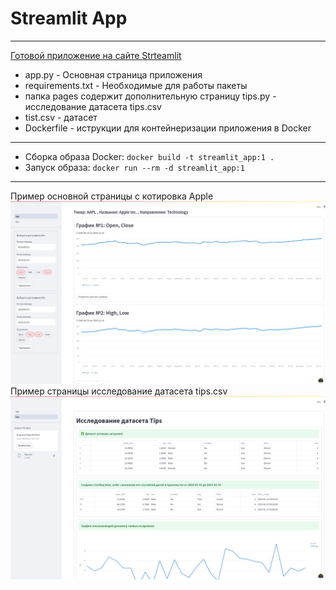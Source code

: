 # Streamlit App
___
[Готовой приложение на сайте Strteamlit](https://rstflght-streamlit-app-app-merxmg.streamlit.app/) 

* app.py - Основная страница приложения
* requirements.txt - Необходимые для работы пакеты
* папка pages содержит дополнительную страницу tips.py - исследование датасета tips.csv
* tist.csv - датасет
* Dockerfile - иструкции для контейнеризации приложения в Docker
___
* Cборка образа Docker: ```docker build -t streamlit_app:1 .```
* Запуск образа: ```docker run --rm -d streamlit_app:1 ```
___
Пример основной страницы с котировка Apple
![Пример основной страницы с котировка Apple](./apple.png)
Пример страницы исследование датасета tips.csv
![Пример страницы исследование датасета tips.csv](./tips.png)
